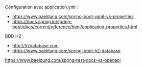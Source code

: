 Configuration avec application.yml :
- https://www.baeldung.com/spring-boot-yaml-vs-properties
- https://docs.spring.io/spring-boot/docs/current/reference/html/application-properties.html

BDD H2 :
- http://h2database.com
- https://www.baeldung.com/spring-boot-h2-database

https://www.baeldung.com/spring-rest-docs-vs-openapi